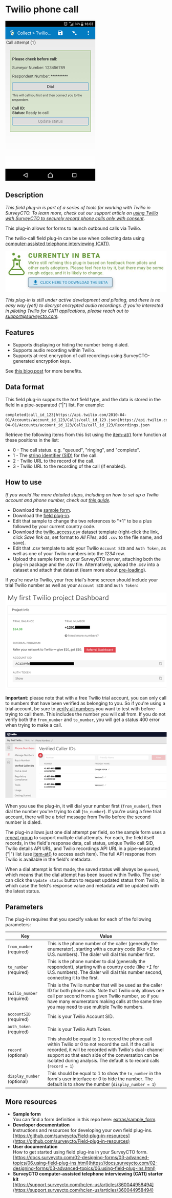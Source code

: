# Twilio phone call

![](extras/twilio-call.png)

## Description

*This field plug-in is part of a series of tools for working with Twilio in SurveyCTO. To learn more, check out our support article on [using Twilio with SurveyCTO to securely record phone calls only with consent](https://support.surveycto.com/hc/en-us/articles/360055415333)*.

This plug-in allows for forms to launch outbound calls via Twilio.  

The twilio-call field plug-in can be use when collecting data using [computer-assisted telephone interviewing (CATI)](https://support.surveycto.com/hc/en-us/articles/360044958494).

[![Under active development](extras/beta-release-download.jpg)](https://github.com/surveycto/twilio-call/blob/master/twilio-call.fieldplugin.zip?raw=true)

*This plug-in is still under active development and piloting, and there is no easy way (yet!) to decrypt encrypted audio recordings. If you're interested in piloting Twilio for CATI applications, please reach out to support@surveycto.com.*

## Features

 * Supports displaying or hiding the number being dialed.
 * Supports audio recording within Twilio.
 * Supports at-rest encryption of call recordings using SurveyCTO-generated encryption keys.

See [this blog post]([https://www.surveycto.com/blog/twilio-plug-in/](https://www.surveycto.com/blog/twilio-plug-in/)) for more benefits.

## Data format
This field plug-in supports the _text_ field type, and the data is stored in the field in a pipe-separated ("|") list. For example:
	
	completed|call_id_123|https://api.twilio.com/2010-04-01/Accounts/account_id_123/Calls/call_id_123.json|https://api.twilio.com/2010-04-01/Accounts/account_id_123/Calls/call_id_123/Recordings.json

Retrieve the following items from this list using the [item-at()](https://docs.surveycto.com/02-designing-forms/01-core-concepts/09.expressions.html#Help_Forms_item-at) form function at these positions in the list:

* 0 - The call status. e.g. "queued", "ringing", and "complete".
* 1 - The [string identifier (SID)](https://www.twilio.com/docs/glossary/what-is-a-sid) for the call.
* 2 - Twilio URL to the record of the call.
* 3 - Twilio URL to the recording of the call (if enabled).

## How to use

*If you would like more detailed steps, including on how to set up a Twilio account and phone number, check out [this guide](extras/detailed_steps.md).*

* Download the [sample form](https://github.com/surveycto/twilio-call/blob/master/extras/sample-form/Sample%20form%20-%20Twilio%20call%20field%20plug-in.xlsx?raw=true).
 * Download the [field plug-in](https://github.com/surveycto/twilio-call/blob/master/twilio-call.fieldplugin.zip?raw=true).
 * Edit that sample to change the two references to "+1" to be a plus followed by your current country code.
 * Download the [twilio_access.csv](https://github.com/surveycto/twilio-call/raw/master/extras/sample-form/twilio_access.csv) dataset template (right-click the link, click *Save link as*, set format to *All Files*, add `.csv` to the file name, and save).
 * Edit that .csv template to add your Twilio `Account SID` and `Auth Token`, as well as one of your Twilio numbers into the *1234* row.
 * Upload the sample form to your SurveyCTO server, attaching both the plug-in package and the .csv file. Alternatively, upload the .csv into a dataset and attach that dataset (learn more about [pre-loading](https://docs.surveycto.com/02-designing-forms/03-advanced-topics/03.preloading.html)).
 
If you're new to Twilio, your free trial's home screen should include your trial Twilio number as well as your `Account SID` and `Auth Token`:

![](extras/twilio_home_project_details.png)

**Important:** please note that with a free Twilio trial account, you can only call to numbers that have been verified as belonging to you. So if you're using a trial account, be sure to [verify all numbers](https://www.twilio.com/docs/usage/tutorials/how-to-use-your-free-trial-account#verify-your-personal-phone-number) you want to test with before trying to call them. This includes the number you will call from. If you do not verify both the `from_number` and `to_number`, you will get a status 400 error when trying to make a call.

![](extras/twilio_verified_numbers.png)

When you use the plug-in, it will dial your number first (`from_number`), then dial the number you're trying to call (`to_number`). If you're using a free trial account, there will be a brief message from Twilio before the second number is dialed.

The plug-in allows just one dial attempt per field, so the sample form uses a [repeat group]([https://docs.surveycto.com/02-designing-forms/01-core-concepts/06.groups.html](https://docs.surveycto.com/02-designing-forms/01-core-concepts/06.groups.html)) to support multiple dial attempts. For each, the field itself records, in the field's response data, call status, unique Twilio call SID, Twilio details API URL, and Twilio recordings API URL in a pipe-separated ("|") list (use [item-at()](https://docs.surveycto.com/02-designing-forms/01-core-concepts/09.expressions.html#Help_Forms_item-at) to access each item). The full API response from Twilio is available in the field's metadata.

When a dial attempt is first made, the saved status will always be `queued`, which means that the dial attempt has been issued within Twilio. The user can click the `Update status` button to request updated status from Twilio, in which case the field's response value and metadata will be updated with the latest status.

## Parameters

The plug-in requires that you specify values for each of the following parameters: 

| Key | Value |
| --- | --- |
| `from_number` (required)| This is the phone number of the caller (generally the enumerator), starting with a country code (like *+1* for U.S. numbers). The dialer will dial this number first.|
| `to_number` (required)| This is the phone number to dial (generally the respondent), starting with a country code (like *+1* for U.S. numbers). The dialer will dial this number second, connecting it to the first.|
| `twilio_number` (required)| This is the Twilio number that will be used as the caller ID for both phone calls. Note that Twilio only allows one call per second from a given Twilio number, so if you have many enumerators making calls at the same time you may need to use multiple Twilio numbers.|
| `accountSID` (required)| This is your Twilio Account SID.|
| `auth_token` (required)| This is your Twilio Auth Token.|
| `record` (optional)| This should be equal to 1 to record the phone call within Twilio or 0 to not record the call. If the call is recorded, it will be recorded with Twilio's dual-channel support so that each side of the conversation can be isolated during analysis. The default is to record calls (`record = 1`)|
| `display_number` (optional)| This should be equal to 1 to show the `to_number` in the form's user interface or 0 to hide the number. The default is to show the number (`display_number = 1`)|


## More resources

* **Sample form** <br>
You can find a form definition in this repo here: [extras/sample_form](https://github.com/surveycto/twilio-call/blob/master/extras/sample-form/Sample%20form%20-%20Twilio%20call%20field%20plug-in.xlsx?raw=true).
* **Developer documentation** <br>
Instructions and resources for developing your own field plug-ins.  
[https://github.com/surveycto/Field-plug-in-resources](https://github.com/surveycto/Field-plug-in-resources)
* **User documentation** <br>
How to get started using field plug-ins in your SurveyCTO form.  
[https://docs.surveycto.com/02-designing-forms/03-advanced-topics/06.using-field-plug-ins.html](https://docs.surveycto.com/02-designing-forms/03-advanced-topics/06.using-field-plug-ins.html)
* **SurveyCTO computer-assisted telephone interviewing (CATI) starter kit** <br>
[https://support.surveycto.com/hc/en-us/articles/360044958494](https://support.surveycto.com/hc/en-us/articles/360044958494)
